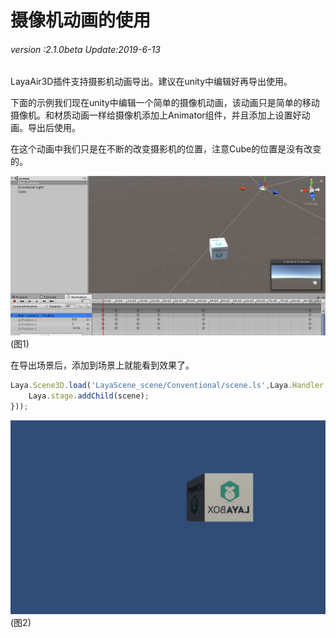 # 摄像机动画的使用

###### *version :2.1.0beta   Update:2019-6-13*

LayaAir3D插件支持摄影机动画导出。建议在unity中编辑好再导出使用。

下面的示例我们现在unity中编辑一个简单的摄像机动画，该动画只是简单的移动摄像机。和材质动画一样给摄像机添加上Animator组件，并且添加上设置好动画。导出后使用。

在这个动画中我们只是在不断的改变摄影机的位置，注意Cube的位置是没有改变的。

![](img/1.png)<br>(图1)

在导出场景后，添加到场景上就能看到效果了。

```typescript
Laya.Scene3D.load('LayaScene_scene/Conventional/scene.ls',Laya.Handler.create(this,function(scene){
    Laya.stage.addChild(scene);
}));
```

![](img/2.gif)<br>(图2)